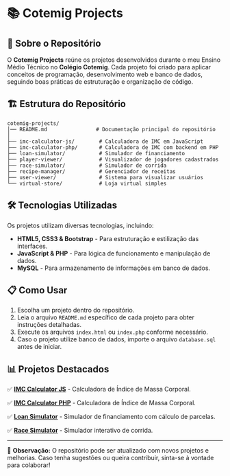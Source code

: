 # 📚 Cotemig Projects

## 📖 Sobre o Repositório

O **Cotemig Projects** reúne os projetos desenvolvidos durante o meu Ensino Médio Técnico no **Colégio Cotemig**. Cada projeto foi criado para aplicar conceitos de programação, desenvolvimento web e banco de dados, seguindo boas práticas de estruturação e organização de código.

## 🏗 Estrutura do Repositório

```
cotemig-projects/
│── README.md                # Documentação principal do repositório
│
├── imc-calculator-js/        # Calculadora de IMC em JavaScript
├── imc-calculator-php/       # Calculadora de IMC com backend em PHP
├── loan-simulator/           # Simulador de financiamento
├── player-viewer/            # Visualizador de jogadores cadastrados
├── race-simulator/           # Simulador de corrida
├── recipe-manager/           # Gerenciador de receitas
├── user-viewer/              # Sistema para visualizar usuários
└── virtual-store/            # Loja virtual simples
```

## 🛠 Tecnologias Utilizadas

Os projetos utilizam diversas tecnologias, incluindo:

- **HTML5, CSS3 & Bootstrap** - Para estruturação e estilização das interfaces.
- **JavaScript & PHP** - Para lógica de funcionamento e manipulação de dados.
- **MySQL** - Para armazenamento de informações em banco de dados.

## 📋 Como Usar

1. Escolha um projeto dentro do repositório.
2. Leia o arquivo `README.md` específico de cada projeto para obter instruções detalhadas.
3. Execute os arquivos `index.html` ou `index.php` conforme necessário.
4. Caso o projeto utilize banco de dados, importe o arquivo `database.sql` antes de iniciar.

## 📊 Projetos Destacados

✅ [**IMC Calculator JS**](imc-calculator-js/README.md) - Calculadora de Índice de Massa Corporal.

✅ [**IMC Calculator PHP**](imc-calculator-php/README.md) - Calculadora de Índice de Massa Corporal.

✅ [**Loan Simulator**](loan-simulator/README.md) - Simulador de financiamento com cálculo de parcelas.

✅ [**Race Simulator**](./race-simulator/README.md) - Simulador interativo de corrida.

---

📌 **Observação:** O repositório pode ser atualizado com novos projetos e melhorias. Caso tenha sugestões ou queira contribuir, sinta-se à vontade para colaborar!